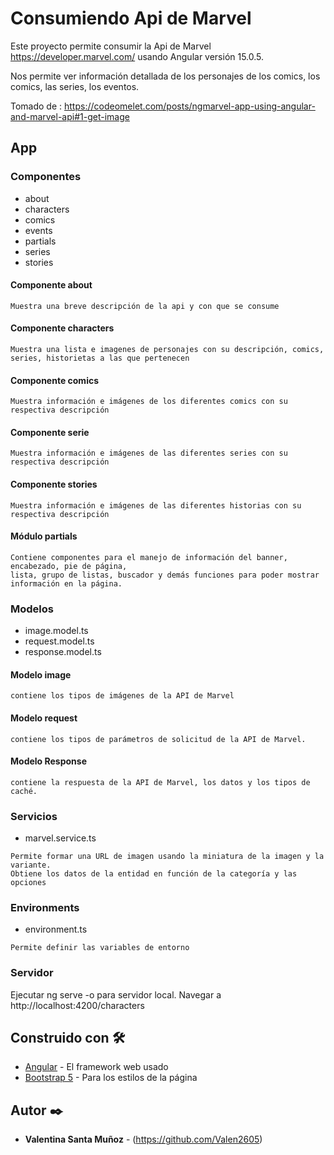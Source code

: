 # Consumiendo Api de Marvel

Este proyecto permite consumir la Api de Marvel https://developer.marvel.com/ usando Angular versión 15.0.5.

Nos permite ver información detallada de los personajes de los comics, los comics, las series, los eventos.

Tomado de : https://codeomelet.com/posts/ngmarvel-app-using-angular-and-marvel-api#1-get-image


## App

### Componentes 

* about
* characters
* comics
* events
* partials
* series
* stories

#### Componente about
```
Muestra una breve descripción de la api y con que se consume
```

#### Componente characters
```
Muestra una lista e imagenes de personajes con su descripción, comics, series, historietas a las que pertenecen
```

#### Componente comics
```
Muestra información e imágenes de los diferentes comics con su respectiva descripción
```

#### Componente serie
```
Muestra información e imágenes de las diferentes series con su respectiva descripción
```
#### Componente stories
```
Muestra información e imágenes de las diferentes historias con su respectiva descripción
```

#### Módulo partials
```
Contiene componentes para el manejo de información del banner, encabezado, pie de página,
lista, grupo de listas, buscador y demás funciones para poder mostrar información en la página.
```

### Modelos

* image.model.ts
* request.model.ts
* response.model.ts

#### Modelo image
```
contiene los tipos de imágenes de la API de Marvel
```

#### Modelo request
```
contiene los tipos de parámetros de solicitud de la API de Marvel.
```

#### Modelo Response
```
contiene la respuesta de la API de Marvel, los datos y los tipos de caché.
```

### Servicios

* marvel.service.ts

```
Permite formar una URL de imagen usando la miniatura de la imagen y la variante.
Obtiene los datos de la entidad en función de la categoría y las opciones
```

### Environments

* environment.ts
```
Permite definir las variables de entorno 
```


### Servidor 

Ejecutar ng serve -o para servidor local. Navegar a http://localhost:4200/characters

## Construido con 🛠️

* [Angular](https://angular.io/) - El framework web usado
* [Bootstrap 5](https://getbootstrap.com/) - Para los estilos de la página


## Autor ✒️

* **Valentina Santa Muñoz** - (https://github.com/Valen2605)

